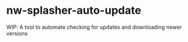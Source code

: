 # nw-splasher-auto-update
WIP: A tool to automate checking for updates and downloading newer versions
